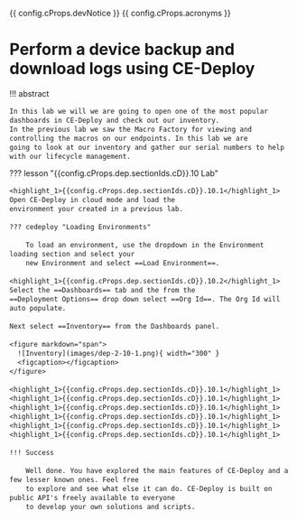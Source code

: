 {{ config.cProps.devNotice }}
{{ config.cProps.acronyms }}
# Perform a device backup and download logs using CE-Deploy

!!! abstract

    In this lab we will we are going to open one of the most popular dashboards in CE-Deploy and check out our inventory.
    In the previous lab we saw the Macro Factory for viewing and controlling the macros on our endpoints. In this lab we are 
    going to look at our inventory and gather our serial numbers to help with our lifecycle management.

??? lesson "{{config.cProps.dep.sectionIds.cD}}.10 Lab"

    <highlight_1>{{config.cProps.dep.sectionIds.cD}}.10.1</highlight_1> Open CE-Deploy in cloud mode and load the 
    environment your created in a previous lab.
    
    ??? cedeploy "Loading Environments"
    
        To load an environment, use the dropdown in the Environment loading section and select your
        new Environment and select ==Load Environment==.

    <highlight_1>{{config.cProps.dep.sectionIds.cD}}.10.2</highlight_1> Select the ==Dashboards== tab and the from the 
    ==Deployment Options== drop down select ==Org Id==. The Org Id will auto populate.

    Next select ==Inventory== from the Dashboards panel.

    <figure markdown="span">
      ![Inventory](images/dep-2-10-1.png){ width="300" }
      <figcaption></figcaption>
    </figure>

    <highlight_1>{{config.cProps.dep.sectionIds.cD}}.10.1</highlight_1>
    <highlight_1>{{config.cProps.dep.sectionIds.cD}}.10.1</highlight_1>
    <highlight_1>{{config.cProps.dep.sectionIds.cD}}.10.1</highlight_1>
    <highlight_1>{{config.cProps.dep.sectionIds.cD}}.10.1</highlight_1>
    <highlight_1>{{config.cProps.dep.sectionIds.cD}}.10.1</highlight_1>
    <highlight_1>{{config.cProps.dep.sectionIds.cD}}.10.1</highlight_1>

    !!! Success

        Well done. You have explored the main features of CE-Deploy and a few lesser known ones. Feel free
        to explore and see what else it can do. CE-Deploy is built on public API's freely available to everyone
        to develop your own solutions and scripts.
